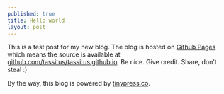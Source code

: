 ```yaml
---
published: true
title: Hello world
layout: post
---
```

This is a test post for my new blog. The blog is hosted on [Github Pages](http://pages.github.com/) which means the source is available at [github.com/tassitus/tassitus.github.io](http://github.com/tassitus/tassitus.github.io). Be nice. Give credit. Share, don't steal :)

By the way, this blog is powered by [tinypress.co](https://tinypress.co).